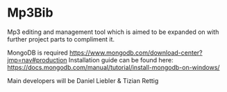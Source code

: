 # Mp3Bib
Mp3 editing and management tool which is aimed to be expanded on with further project parts to compliment it.

MongoDB is required
https://www.mongodb.com/download-center?jmp=nav#production
Installation guide can be found here:
https://docs.mongodb.com/manual/tutorial/install-mongodb-on-windows/

Main developers will be Daniel Liebler & Tizian Rettig


